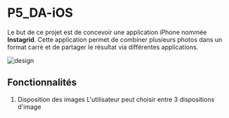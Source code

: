 # P5_DA-iOS
Le but de ce projet est de concevoir une application iPhone nommée **Instagrid**. Cette application permet de combiner plusieurs photos dans un format carré et de partager le résultat via différentes applications.

![design](https://user-images.githubusercontent.com/33781900/40739555-cda467aa-6446-11e8-8905-82029993440c.jpeg)


## Fonctionnalités
1. Disposition des images
L'utilisateur peut choisir entre 3 dispositions d'image 

